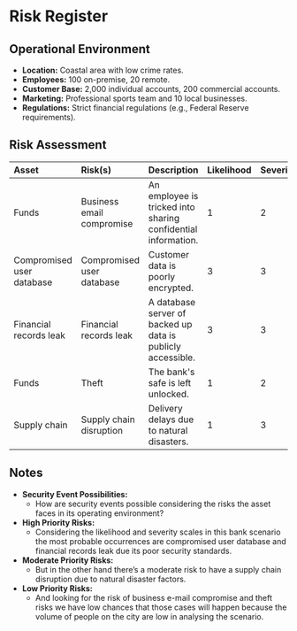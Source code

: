# Risk Register

## Operational Environment

* **Location:** Coastal area with low crime rates.
* **Employees:** 100 on-premise, 20 remote.
* **Customer Base:** 2,000 individual accounts, 200 commercial accounts.
* **Marketing:** Professional sports team and 10 local businesses.
* **Regulations:** Strict financial regulations (e.g., Federal Reserve requirements).

## Risk Assessment

| Asset                     | Risk(s)                 | Description                                    | Likelihood | Severity | Priority |
| :------------------------ | :---------------------- | :--------------------------------------------- | :--------- | :------- | :------- |
| Funds                     | Business email compromise | An employee is tricked into sharing confidential information. | 1          | 2        | 2        |
| Compromised user database | Compromised user database | Customer data is poorly encrypted.              | 3          | 3        | 9        |
| Financial records leak    | Financial records leak    | A database server of backed up data is publicly accessible. | 3          | 3        | 9        |
| Funds                     | Theft                   | The bank's safe is left unlocked.             | 1          | 2        | 2        |
| Supply chain              | Supply chain disruption   | Delivery delays due to natural disasters.      | 1          | 3        | 3        |

## Notes

* **Security Event Possibilities:**
    * How are security events possible considering the risks the asset faces in its operating environment?
* **High Priority Risks:**
    * Considering the likelihood and severity scales in this bank scenario the most probable occurrences are compromised user database and financial records leak due its poor security standards.
* **Moderate Priority Risks:**
    * But in the other hand there’s a moderate risk to have a supply chain disruption due to natural disaster factors.
* **Low Priority Risks:**
    * And looking for the risk of business e-mail compromise and theft risks we have low chances that those cases will happen because the volume of people on the city are low in analysing the scenario.
